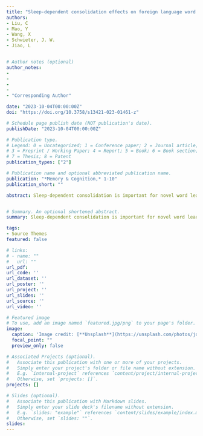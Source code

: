 ```yaml
---
title: "Sleep-dependent consolidation effects on foreign language word acquisition in a virtual reality environment"
authors:
- Liu, C
- Mao, Y
- Wang, X
- Schwieter, J. W.
- Jiao, L


# Author notes (optional)
author_notes:
- 
-
-
-   
- "Corresponding Author"

date: "2023-10-04T00:00:00Z"
doi: "https://doi.org/10.3758/s13421-023-01461-z"

# Schedule page publish date (NOT publication's date).
publishDate: "2023-10-04T00:00:00Z"

# Publication type.
# Legend: 0 = Uncategorized; 1 = Conference paper; 2 = Journal article;
# 3 = Preprint / Working Paper; 4 = Report; 5 = Book; 6 = Book section;
# 7 = Thesis; 8 = Patent
publication_types: ["2"]

# Publication name and optional abbreviated publication name.
publication: "*Memory & Cognition,* 1-10"
publication_short: ""

abstract: Sleep-dependent consolidation is important for novel word learning, but previous studies have neglected the potential modulating role of learning environments. The present study examines sleep-dependent consolidation effects by comparing learning in a virtual reality (VR) environment and in a traditional picture-word (PW) environment. Two groups of Chinese–English bilinguals were randomly assigned to a VR or PW environment. In both learning environments, they learned novel words in Korean, a language with which they had no prior experience. All participants learned one set of novel words on Day 1 and another set on Day 2. An explicit recognition task and an implicit primed lexical-decision task were employed to measure sleep-dependent consolidation effects from the two environments. Results revealed sleep-dependent consolidation effects in both explicit and implicit measures, but only the primed lexical-decision task showed an influence of learning environment, suggesting that novel words learned via VR had better consolidation. Taken together, our findings suggest that a VR environment that fosters a rich sensory experience facilitates sleep-dependent consolidation effects. We argue that these results provide new evidence and implications for the complementary learning system (CLS) model.


# Summary. An optional shortened abstract.
summary: Sleep-dependent consolidation is important for novel word learning, but previous studies have neglected the potential modulating role of learning environments

tags:
- Source Themes
featured: false

# links:
# - name: ""
#   url: ""
url_pdf: 
url_code: ''
url_dataset: ''
url_poster: ''
url_project: ''
url_slides: ''
url_source: ''
url_video: ''

# Featured image
# To use, add an image named `featured.jpg/png` to your page's folder. 
image:
  caption: 'Image credit: [**Unsplash**](https://unsplash.com/photos/jdD8gXaTZsc)'
  focal_point: ""
  preview_only: false

# Associated Projects (optional).
#   Associate this publication with one or more of your projects.
#   Simply enter your project's folder or file name without extension.
#   E.g. `internal-project` references `content/project/internal-project/index.md`.
#   Otherwise, set `projects: []`.
projects: []

# Slides (optional).
#   Associate this publication with Markdown slides.
#   Simply enter your slide deck's filename without extension.
#   E.g. `slides: "example"` references `content/slides/example/index.md`.
#   Otherwise, set `slides: ""`.
slides:
---
```

